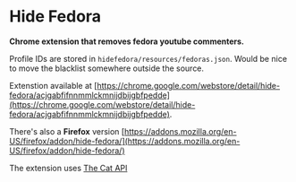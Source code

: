 # Hide Fedora

**Chrome extension that removes fedora youtube commenters.**

Profile IDs are stored in ```hidefedora/resources/fedoras.json```. Would be nice to move the blacklist somewhere outside the source.

Extenstion available at [https://chrome.google.com/webstore/detail/hide-fedora/acjgabfifnnmmlckmnijdbijgbfpedde](https://chrome.google.com/webstore/detail/hide-fedora/acjgabfifnnmmlckmnijdbijgbfpedde).

There's also a **Firefox** version [https://addons.mozilla.org/en-US/firefox/addon/hide-fedora/](https://addons.mozilla.org/en-US/firefox/addon/hide-fedora/)

The extension uses [The Cat API](http://thecatapi.com)
